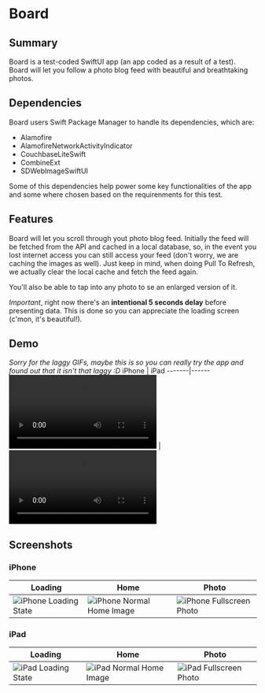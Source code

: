 # Board

## Summary
Board is a test-coded SwiftUI app (an app coded as a result of a test). Board will let you follow a photo blog feed with beautiful and breathtaking photos.

## Dependencies

Board users Swift Package Manager to handle its dependencies, which are:
- Alamofire
- AlamofireNetworkActivityIndicator
- CouchbaseLiteSwift
- CombineExt
- SDWebImageSwiftUI

Some of this dependencies help power some key functionalities of the app and some where chosen based on the requirenments for this test.

## Features
Board will let you scroll through yout photo blog feed. Initially the feed will be fetched from the API and cached in a local database, so, in the event you lost
internet access you can still access your feed (don't worry, we are caching the images as well). Just keep in mind, when doing Pull To Refresh, we actually clear
the local cache and fetch the feed again.

You'll also be able to tap into any photo to se an enlarged version of it. 

*Important*, right now there's an **intentional 5 seconds delay** before presenting data. This is done so you can appreciate the loading screen (c'mon, it's beautiful!).

## Demo
*Sorry for the laggy GIFs, maybe this is so you can really try the app and found out that it isn't that laggy :D*
iPhone | iPad
-------|------
![iPhone Demo][iphone-demo] | ![iPad Demo][ipad-demo]

## Screenshots
### iPhone
Loading | Home | Photo
--------|------|------
![iPhone Loading State][iphone-loading-state] | ![iPhone Normal Home Image][iphone-normal-state] | ![iPhone Fullscreen Photo][iphone-fullscreen-photo]

### iPad
Loading | Home | Photo
--------|------|------
![iPad Loading State][ipad-loading-state] | ![iPad Normal Home Image][ipad-normal-state] | ![iPad Fullscreen Photo][ipad-fullscreen-photo]

[iphone-demo]: https://user-images.githubusercontent.com/9121130/111870021-91223e80-8958-11eb-83e4-df94f0511386.mp4
[iphone-normal-state]: https://user-images.githubusercontent.com/9121130/111870025-98494c80-8958-11eb-96ab-46557ea05b06.png
[iphone-loading-state]: https://user-images.githubusercontent.com/9121130/111870024-97b0b600-8958-11eb-8473-7493712f0294.png
[iphone-fullscreen-photo]: https://user-images.githubusercontent.com/9121130/111870023-97181f80-8958-11eb-9f01-5c518bd6af35.png

[ipad-demo]: https://user-images.githubusercontent.com/9121130/111869969-43a5d180-8958-11eb-9681-90428675a31b.mp4
[ipad-fullscreen-photo]: https://user-images.githubusercontent.com/9121130/111870010-8798d680-8958-11eb-90a2-f36a57d7ec44.png
[ipad-loading-state]: https://user-images.githubusercontent.com/9121130/111870016-8b2c5d80-8958-11eb-81cf-97118b75cbd8.png
[ipad-normal-state]: https://user-images.githubusercontent.com/9121130/111870017-8b2c5d80-8958-11eb-97ce-12e04797273a.png

